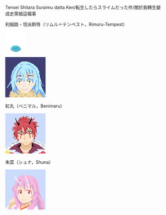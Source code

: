 Tensei Shitara Suraimu datta Ken/転生したらスライムだった件/關於我轉生變成史萊姆這檔事

利姆路・坦派斯特（リムル＝テンペスト，Rimuru-Tempest）

![Rimuru-Tempest](RimuruTempest64.gif "Rimuru-Tempest")

![Rimuru-Tempest](RimuruTempestFace64.gif "Rimuru-Tempest")

紅丸（ベニマル，Benimaru）

![紅丸（ベニマル，Benimaru）](benimaruHead64.gif "紅丸（ベニマル，Benimaru）")

朱菜（シュナ，Shuna）

![朱菜（シュナ，Shuna））](shunaHead64.gif "朱菜（シュナ，Shuna）")
